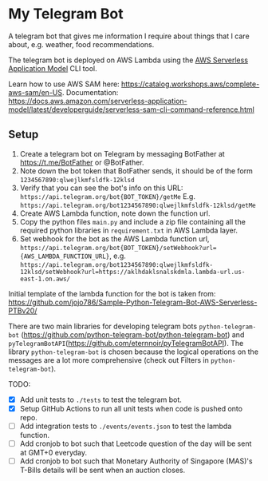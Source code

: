 # My Telegram Bot

A telegram bot that gives me information I require about things that I care about, e.g. weather, food recommendations.

The telegram bot is deployed on AWS Lambda using the [AWS Serverless Application Model](https://aws.amazon.com/serverless/sam/) CLI tool.

Learn how to use AWS SAM here: https://catalog.workshops.aws/complete-aws-sam/en-US.
Documentation: https://docs.aws.amazon.com/serverless-application-model/latest/developerguide/serverless-sam-cli-command-reference.html

## Setup
1. Create a telegram bot on Telegram by messaging BotFather at https://t.me/BotFather or @BotFather.
2. Note down the bot token that BotFather sends, it should be of the form `1234567890:qlwejlkmfsldfk-12klsd`
3. Verify that you can see the bot's info on this URL: `https://api.telegram.org/bot{BOT_TOKEN}/getMe`
E.g. `https://api.telegram.org/bot1234567890:qlwejlkmfsldfk-12klsd/getMe`
4. Create AWS Lambda function, note down the function url.
5. Copy the python files `main.py` and include a zip file containing all the required python libraries in `requirement.txt` in AWS Lambda layer.
6. Set webhook for the bot as the AWS Lambda function url, `https://api.telegram.org/bot{BOT_TOKEN}/setWebhook?url={AWS_LAMBDA_FUNCTION_URL}`, e.g.
`https://api.telegram.org/bot1234567890:qlwejlkmfsldfk-12klsd/setWebhook?url=https://aklhdaklsnalskdmla.lambda-url.us-east-1.on.aws/`

Initial template of the lambda function for the bot is taken from: https://github.com/jojo786/Sample-Python-Telegram-Bot-AWS-Serverless-PTBv20/

There are two main libraries for developing telegram bots `python-telegram-bot` (https://github.com/python-telegram-bot/python-telegram-bot) and `pyTelegramBotAPI`(https://github.com/eternnoir/pyTelegramBotAPI). The library `python-telegram-bot` is chosen because the logical operations on the messages are a lot more comprehensive (check out Filters in `python-telegram-bot`). 

TODO:
- [x] Add unit tests to `./tests` to test the telegram bot.
- [x] Setup GitHub Actions to run all unit tests when code is pushed onto repo.
- [ ] Add integration tests to `./events/events.json` to test the lambda function.
- [ ] Add cronjob to bot such that Leetcode question of the day will be sent at GMT+0 everyday.
- [ ] Add cronjob to bot such that Monetary Authority of Singapore (MAS)'s T-Bills details will be sent when an auction closes.